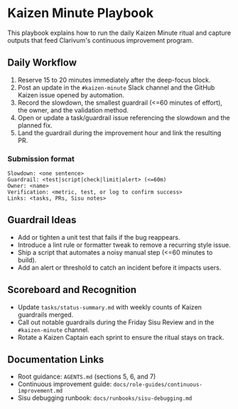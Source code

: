 # Kaizen Minute Playbook

This playbook explains how to run the daily Kaizen Minute ritual and capture outputs that feed Clarivum's continuous improvement program.

## Daily Workflow

1. Reserve 15 to 20 minutes immediately after the deep-focus block.
2. Post an update in the `#kaizen-minute` Slack channel and the GitHub Kaizen issue opened by automation.
3. Record the slowdown, the smallest guardrail (<=60 minutes of effort), the owner, and the validation method.
4. Open or update a task/guardrail issue referencing the slowdown and the planned fix.
5. Land the guardrail during the improvement hour and link the resulting PR.

### Submission format

```
Slowdown: <one sentence>
Guardrail: <test|script|check|limit|alert> (<=60m)
Owner: <name>
Verification: <metric, test, or log to confirm success>
Links: <tasks, PRs, Sisu notes>
```

## Guardrail Ideas

- Add or tighten a unit test that fails if the bug reappears.
- Introduce a lint rule or formatter tweak to remove a recurring style issue.
- Ship a script that automates a noisy manual step (<=60 minutes to build).
- Add an alert or threshold to catch an incident before it impacts users.

## Scoreboard and Recognition

- Update `tasks/status-summary.md` with weekly counts of Kaizen guardrails merged.
- Call out notable guardrails during the Friday Sisu Review and in the `#kaizen-minute` channel.
- Rotate a Kaizen Captain each sprint to ensure the ritual stays on track.

## Documentation Links

- Root guidance: `AGENTS.md` (sections 5, 6, and 7)
- Continuous improvement guide: `docs/role-guides/continuous-improvement.md`
- Sisu debugging runbook: `docs/runbooks/sisu-debugging.md`
